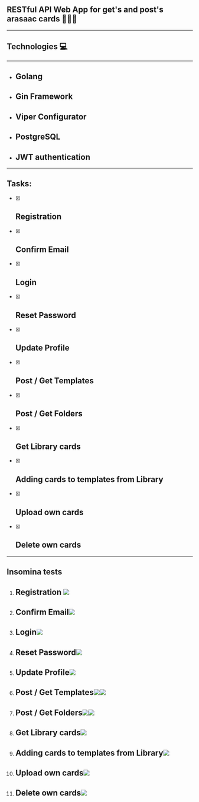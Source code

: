 ## RESTful API Web App for get's and post's arasaac cards  📒📗📕
***
## Technologies 💻
***
- ## Golang
- ## Gin Framework
- ## Viper Configurator
- ## PostgreSQL
- ## JWT authentication
***
## Tasks:
- [x] ## Registration
- [x] ## Confirm Email
- [x] ## Login
- [x] ## Reset Password
- [x] ## Update Profile
- [x] ## Post / Get Templates
- [x] ## Post / Get Folders
- [x] ## Get Library cards
- [x] ## Adding cards to templates from Library
- [x] ## Upload own cards
- [x] ## Delete own cards
***
## Insomina tests

1. ## Registration <img src="./gitimages/Register.png">
2. ## Confirm Email<img src="./gitimages/Confirm.png">
3. ## Login<img src="./gitimages/Login.png">
4. ## Reset Password<img src="./gitimages/ResetPassword.png">
5. ## Update Profile<img src="./gitimages/Update.png">
6. ## Post / Get Templates<img src="./gitimages/PostTemp.png"><img src="./gitimages/GetTemp.png">
7. ## Post / Get Folders<img src="./gitimages/PostFolder.png"><img src="./gitimages/GetFolders.png">
8. ## Get Library cards<img src="./gitimages/GetLibrary.png">
9. ## Adding cards to templates from Library<img src="./gitimages/AddFromLibrary.png">
10. ## Upload own cards<img src="./gitimages/Upload.png">
11.  ## Delete own cards<img src="./gitimages/Delete.png">
